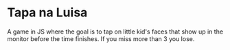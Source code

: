 # Tapa na Luisa
A game in JS where the goal is to tap on little kid's faces that show up in the monitor before the time finishes.
If you miss more than 3 you lose.
